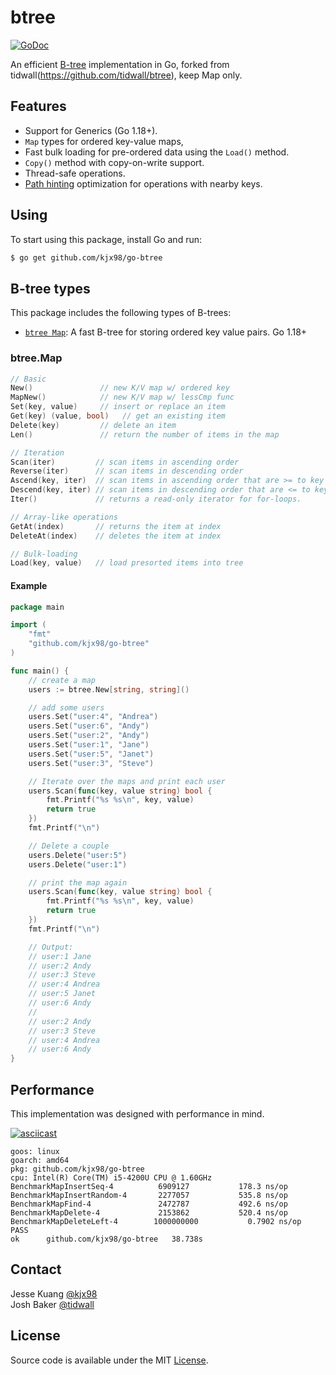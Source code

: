 # btree

[![GoDoc](https://godoc.org/github.com/kjx98/go-btree?status.svg)](https://godoc.org/github.com/kjx98/go-btree)

An efficient [B-tree](https://en.wikipedia.org/wiki/B-tree) implementation in Go, forked from tidwall(https://github.com/tidwall/btree), keep Map only.

## Features

- Support for Generics (Go 1.18+).
- `Map` types for ordered key-value maps,
- Fast bulk loading for pre-ordered data using the `Load()` method.
- `Copy()` method with copy-on-write support.
- Thread-safe operations.
- [Path hinting](PATH_HINT.md) optimization for operations with nearby keys.

## Using

To start using this package, install Go and run:

```sh
$ go get github.com/kjx98/go-btree
```

## B-tree types

This package includes the following types of B-trees:

- [`btree Map`](#btreemap):
A fast B-tree for storing ordered key value pairs.
Go 1.18+ 

### btree.Map

```go
// Basic
New()				// new K/V map w/ ordered key
MapNew()			// new K/V map w/ lessCmp func
Set(key, value)		// insert or replace an item
Get(key) (value, bool)   // get an existing item
Delete(key)			// delete an item
Len()				// return the number of items in the map

// Iteration
Scan(iter)         // scan items in ascending order
Reverse(iter)      // scan items in descending order
Ascend(key, iter)  // scan items in ascending order that are >= to key
Descend(key, iter) // scan items in descending order that are <= to key.
Iter()             // returns a read-only iterator for for-loops.

// Array-like operations
GetAt(index)       // returns the item at index
DeleteAt(index)    // deletes the item at index

// Bulk-loading
Load(key, value)   // load presorted items into tree
```

#### Example

```go
package main

import (
	"fmt"
	"github.com/kjx98/go-btree"
)

func main() {
	// create a map
	users := btree.New[string, string]()

	// add some users
	users.Set("user:4", "Andrea")
	users.Set("user:6", "Andy")
	users.Set("user:2", "Andy")
	users.Set("user:1", "Jane")
	users.Set("user:5", "Janet")
	users.Set("user:3", "Steve")

	// Iterate over the maps and print each user
	users.Scan(func(key, value string) bool {
		fmt.Printf("%s %s\n", key, value)
		return true
	})
	fmt.Printf("\n")

	// Delete a couple
	users.Delete("user:5")
	users.Delete("user:1")

	// print the map again
	users.Scan(func(key, value string) bool {
		fmt.Printf("%s %s\n", key, value)
		return true
	})
	fmt.Printf("\n")

	// Output:
	// user:1 Jane
	// user:2 Andy
	// user:3 Steve
	// user:4 Andrea
	// user:5 Janet
	// user:6 Andy
	//
	// user:2 Andy
	// user:3 Steve
	// user:4 Andrea
	// user:6 Andy
}
```

## Performance

This implementation was designed with performance in mind. 

[![asciicast](https://asciinema.org/a/489805.svg)](https://asciinema.org/a/489805)

```
goos: linux
goarch: amd64
pkg: github.com/kjx98/go-btree
cpu: Intel(R) Core(TM) i5-4200U CPU @ 1.60GHz
BenchmarkMapInsertSeq-4      	 6909127	       178.3 ns/op
BenchmarkMapInsertRandom-4   	 2277057	       535.8 ns/op
BenchmarkMapFind-4           	 2472787	       492.6 ns/op
BenchmarkMapDelete-4         	 2153862	       520.4 ns/op
BenchmarkMapDeleteLeft-4     	1000000000	         0.7902 ns/op
PASS
ok  	github.com/kjx98/go-btree	38.738s
```

## Contact

Jesse Kuang [@kjx98](http://mail.21cn.com/jkuang)<br/>
Josh Baker [@tidwall](http://twitter.com/tidwall)

## License

Source code is available under the MIT [License](/LICENSE).
